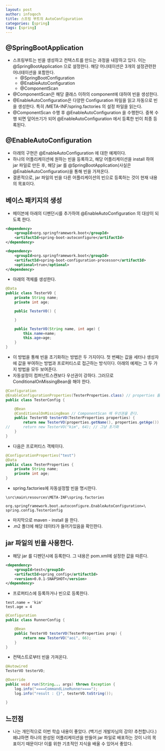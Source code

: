 ```yaml
---
layout: post
author: infoqoch
title: 스프링 부트의 AutoConfiguration
categories: [spring]
tags: [spring]
---
```


## @SpringBootApplication
- 스프링부트는 빈을 생성하고 컨텍스트를 만드는 과정을 내장하고 있다. 이는 @SpringBootApplication 으로 설정한다. 해당 어너테이션은 3개의 설정관련한 어너테이션을 포함한다. 
    - @SpringBootConfiguration
    - @EnableAutoConfiguration
    - @ComponentScan
- @ComponentScan은 해당 클래스 이하의 component에 대하여 빈을 생성한다.
- @EnableAutoConfiguration은 다양한 Configuration 파일을 읽고 자동으로 빈을 생성한다. 특히 /META-INF/spring.factories 의 설정 파일을 읽는다.
- @ComponentScan 수행 후 @EnableAutoConfiguration 을 수행한다. 중복 수행 되면 덮어쓰기가 되어 @EnableAutoConfiguration 에서 등록한 빈이 최종 등록된다. 

## @EnableAutoConfiguration
- 아래의 구현은 @EnableAutoConfiguration 에 대한 예제이다.
- 하나의 어플리케이션에 원하는 빈을 등록하고, 해당 어플리케이션을 install 하여 jar 파일로 만든 후, 해당 jar 를 @SpringBootApplication(사실은 @EnableAutoConfiguration)을 통해 빈을 가져온다. 
- 결론적으로, jar 파일의 빈을 다른 어플리케이션의 빈으로 등록하는 것이 현재 내용의 목표이다. 

## 베이스 패키지의 생성
- 메이븐에 아래의 디펜던시를 추가하여 @EnableAutoConfiguration 의 대상이 되도록 한다. 

```xml
<dependency>
    <groupId>org.springframework.boot</groupId>
    <artifactId>spring-boot-autoconfigure</artifactId>
</dependency>

<dependency>
    <groupId>org.springframework.boot</groupId>
    <artifactId>spring-boot-configuration-processor</artifactId>
    <optional>true</optional>
</dependency>
```

- 아래의 객체를 생성한다.

```java
@Data
public class TesterVO {
	private String name;
	private int age;

	public TesterVO() {

	}

	public TesterVO(String name, int age) {
		this.name=name;
		this.age=age;
	}
}
```

- 이 방법을 통해 빈을 초기화하는 방법은 두 가지이다. 첫 번째는 값을 세터나 생성자에 값을 부여하는 방법과 프로퍼티스로 접근하는 방식이다. 아래의 예제는 그 두 가지 방법을 모두 보여준다. 
- 자동설정이 컴퍼넌트스캔보다 우선권이 강하다. 그러므로 ConditionalOnMissingBean을 해야 한다.

```java
@Configuration
@EnableConfigurationProperties(TesterProperties.class) // properties 를 사용
public class TesterConfig {

	@Bean
	@ConditionalOnMissingBean // ComponentScan 에 우선권을 준다. 
	public TesterVO testerVO(TesterProperties properties) {
		return new TesterVO(properties.getName(), properties.getAge()); // properties 를 사용
//		return new TesterVO("kim", 64); // 그냥 초기화
	}
}
```

- 다음은 프로퍼티스 객체이다. 

```java
@ConfigurationProperties("test")
@Data
public class TesterProperties {
	private String name;
	private int age;
}

```

- spring.factories에 자동설정할 빈을 명시한다. 

```text
\src\main\resources\META-INF\spring.factories

org.springframework.boot.autoconfigure.EnableAutoConfiguration=\ 
spring.config.TesterConfig
```

- 마지막으로 maven - install 을 한다.
- .m2 폴더에 해당 데이타가 들어가있음을 확인한다.

## jar 파일의 빈을 사용한다. 

- 해당 jar 를 디펜던시에 등록한다. 그 내용은 pom.xml에 설정한 값을 따른다. 

```xml
<dependency>
    <groupId>test</groupId>
    <artifactId>spring_config</artifactId>
    <version>0.0.1-SNAPSHOT</version>
</dependency>
```

- 프로퍼티스에 등록하거나 빈으로 등록한다.

```properties
test.name = 'kim'
test.age = 4
```

```java
@Configuration
public class RunnerConfig {

	@Bean
	public TesterVO testerVO(TesterProperties prop) {
		return new TesterVO("aoi", 66);
	}
}
```

- 컨텍스트로부터 빈을 가져온다. 

```java
@Autowired
TesterVO testerVO;

@Override
public void run(String... args) throws Exception {
    log.info("====CommandLineRunner====");
    log.info("result : {}", testerVO.toString());

}
```

## 느낀점
- 나는 개인적으로 이번 학습 내용이 좋았다. (백기선 개발자님의 강의! 추천합니다.) 왜냐하면 하나의 완성된 어플리케이션을 만들어 jar 파일로 배포하는 것이 나의 목표이기 때문이다! 이를 위한 기초적인 지식을 배울 수 있어서 좋았다. 